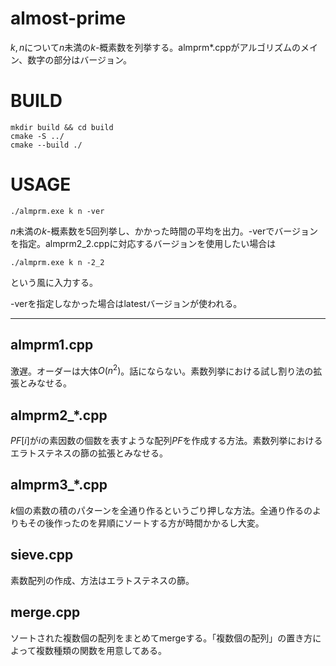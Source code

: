 # almost-prime

$k, n$について$n$未満の$k$-概素数を列挙する。almprm*.cppがアルゴリズムのメイン、数字の部分はバージョン。

# BUILD

```
mkdir build && cd build
cmake -S ../
cmake --build ./
```

# USAGE

```
./almprm.exe k n -ver
```

$n$未満の$k$-概素数を5回列挙し、かかった時間の平均を出力。-verでバージョンを指定。almprm2_2.cppに対応するバージョンを使用したい場合は

```
./almprm.exe k n -2_2
```
という風に入力する。

-verを指定しなかった場合はlatestバージョンが使われる。

------------------------------------------

## almprm1.cpp

激遅。オーダーは大体$O(n^2)$。話にならない。素数列挙における試し割り法の拡張とみなせる。

## almprm2_*.cpp

$PF[i]$が$i$の素因数の個数を表すような配列$PF$を作成する方法。素数列挙におけるエラトステネスの篩の拡張とみなせる。

## almprm3_*.cpp

$k$個の素数の積のパターンを全通り作るというごり押しな方法。全通り作るのよりもその後作ったのを昇順にソートする方が時間かかるし大変。

## sieve.cpp

素数配列の作成、方法はエラトステネスの篩。

## merge.cpp

ソートされた複数個の配列をまとめてmergeする。「複数個の配列」の置き方によって複数種類の関数を用意してある。
